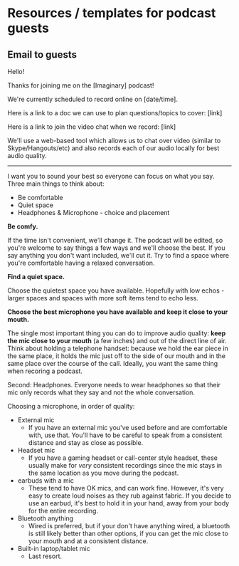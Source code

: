 # Resources / templates for podcast guests

## Email to guests

Hello!

Thanks for joining me on the [Imaginary] podcast!

We're currently scheduled to record online on [date/time].

Here is a link to a doc we can use to plan questions/topics to cover: [link]

Here is a link to join the video chat when we record: [link]

We'll use a web-based tool which allows us to chat over video (similar to Skype/Hangouts/etc) and also records each of our audio locally for best audio quality.

--- 

I want you to sound your best so everyone can focus on what you say. Three main things to think about:

- Be comfortable
- Quiet space
- Headphones & Microphone - choice and placement

**Be comfy.**

If the time isn't convenient, we'll change it. The podcast will be edited, so you're welcome to say things a few ways and we'll choose the best. If you say anything you don't want included, we'll cut it. Try to find a space where you're comfortable having a relaxed conversation. 

**Find a quiet space.** 

Choose the quietest space you have available. Hopefully with low echos - larger spaces and spaces with more soft items tend to echo less.

**Choose the best microphone you have available and keep it close to your mouth.**

The single most important thing you can do to improve audio quality: **keep the mic close to your mouth** (a few inches) and out of the direct line of air. Think about holding a telephone handset: because we hold the ear piece in the same place, it holds the mic just off to the side of our mouth and in the same place over the course of the call. Ideally, you want the same thing when recoring a podcast.

Second: Headphones. Everyone needs to wear headphones so that their mic only records what they say and not the whole conversation.

Choosing a microphone, in order of quality:

- External mic
  - If you have an external mic you've used before and are comfortable with, use that. You'll have to be careful to speak from a consistent distance and stay as close as possible. 
- Headset mic
  - If you have a gaming headset or call-center style headset, these usually make for *very* consistent recordings since the mic stays in the same location as you move during the podcast. 
- earbuds with a mic
  - These tend to have OK mics, and can work fine. However, it's very easy to create loud noises as they rub against fabric. If you decide to use an earbud, it's best to hold it in your hand, away from your body for the entire recording. 
- Bluetooth anything
  - Wired is preferred, but if your don't have anything wired, a bluetooth is still likely better than other options, if you can get the mic close to your mouth and at a consistent distance. 
- Built-in laptop/tablet mic
  - Last resort. 

